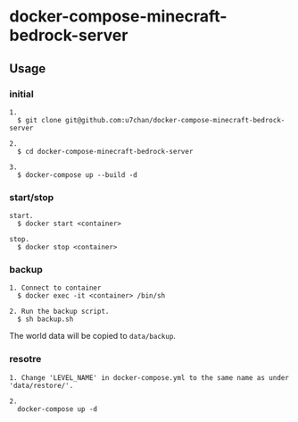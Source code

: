 # docker-compose-minecraft-bedrock-server

## Usage

### initial

```
1.
  $ git clone git@github.com:u7chan/docker-compose-minecraft-bedrock-server

2.
  $ cd docker-compose-minecraft-bedrock-server

3.
  $ docker-compose up --build -d
```

### start/stop

```
start.
  $ docker start <container>

stop.
  $ docker stop <container>
```

### backup

```
1. Connect to container
  $ docker exec -it <container> /bin/sh

2. Run the backup script.
  $ sh backup.sh
```

The world data will be copied to `data/backup`.

### resotre

```
1. Change 'LEVEL_NAME' in docker-compose.yml to the same name as under 'data/restore/'.

2.
  docker-compose up -d
```
